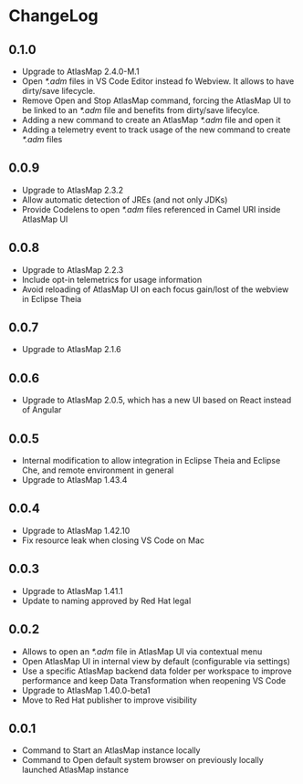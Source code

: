 # ChangeLog

## 0.1.0

- Upgrade to AtlasMap 2.4.0-M.1
- Open _*.adm_ files in VS Code Editor instead fo Webview. It allows to have dirty/save lifecycle.
- Remove Open and Stop AtlasMap command, forcing the AtlasMap UI to be linked to an _*.adm_ file and benefits from dirty/save lifecylce.
- Adding a new command to create an AtlasMap _*.adm_ file and open it
- Adding a telemetry event to track usage of the new command to create _*.adm_ files

## 0.0.9

- Upgrade to AtlasMap 2.3.2
- Allow automatic detection of JREs (and not only JDKs)
- Provide Codelens to open _*.adm_ files referenced in Camel URI inside AtlasMap UI

## 0.0.8

- Upgrade to AtlasMap 2.2.3
- Include opt-in telemetrics for usage information
- Avoid reloading of AtlasMap UI on each focus gain/lost of the webview in Eclipse Theia

## 0.0.7

- Upgrade to AtlasMap 2.1.6

## 0.0.6

- Upgrade to AtlasMap 2.0.5, which has a new UI based on React instead of Angular

## 0.0.5

- Internal modification to allow integration in Eclipse Theia and Eclipse Che, and remote environment in general
- Upgrade to AtlasMap 1.43.4

## 0.0.4

- Upgrade to AtlasMap 1.42.10
- Fix resource leak when closing VS Code on Mac

## 0.0.3

- Upgrade to AtlasMap 1.41.1
- Update to naming approved by Red Hat legal

## 0.0.2

- Allows to open an _*.adm_ file in AtlasMap UI via contextual menu
- Open AtlasMap UI in internal view by default (configurable via settings)
- Use a specific AtlasMap backend data folder per workspace to improve performance and keep Data Transformation when reopening VS Code
- Upgrade to AtlasMap 1.40.0-beta1
- Move to Red Hat publisher to improve visibility

## 0.0.1

- Command to Start an AtlasMap instance locally
- Command to Open default system browser on previously locally launched AtlasMap instance
